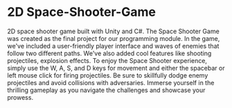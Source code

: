 #  2D Space-Shooter-Game
2D space shooter game built with Unity and C#.
The Space Shooter Game was created as the final project for our programming module. In the game, we've included a user-friendly player interface and waves of enemies that follow two different paths. We've also added cool features like shooting projectiles, explosion effects.
To enjoy the Space Shooter experience, simply use the W, A, S, and D keys for movement and either the spacebar or left mouse click for firing projectiles. Be sure to skillfully dodge enemy projectiles and avoid collisions with adversaries. Immerse yourself in the thrilling gameplay as you navigate the challenges and showcase your prowess.

